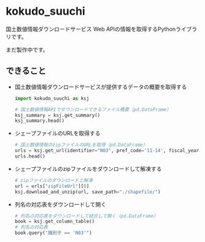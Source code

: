 # kokudo_suuchi

国土数値情報ダウンロードサービス Web APIの情報を取得するPythonライブラリです。

まだ製作中です。



## できること

- 国土数値情報ダウンロードサービスが提供するデータの概要を取得する

  ```python
  import kokudo_suuchi as ksj
  
  # 国土数値情報APIでダウンロードできるファイル概要（pd.DataFrame）
  ksj_summary = ksj.get_summary()
  ksj_summary.head()
  ```

  

- シェープファイルのURLを取得する

  ```python
  # 国土数値情報のzipファイルのURLを取得（pd.DataFrame）
  urls = ksj.get_url(identifier="N03", pref_code='11-14', fiscal_year=2019)
  urls.head()
  ```

  

- シェープファイルのzipファイルをダウンロードして解凍する

  ```python
  # zipファイルのダウンロードと解凍
  url = urls["zipFileUrl"][0]
  ksj.download_and_unzip(url, save_path="./shapefile/")
  ```

  

- 列名の対応表をダウンロードして開く

  ```python
  # 列名の対応表をダウンロードして結合して開く（pd.DataFrame）
  book = ksj.get_column_table()
  # 列名の対応表
  book.query("識別子 == 'N03'")
  ```

  

